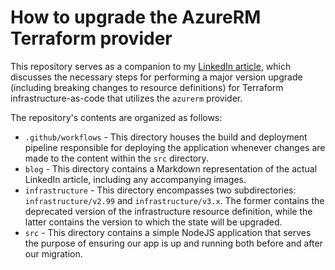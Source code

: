# How to upgrade the AzureRM Terraform provider

This repository serves as a companion to my [LinkedIn article](TODO), which discusses the necessary steps for performing a major version upgrade (including breaking changes to resource definitions) for Terraform infrastructure-as-code that utilizes the `azurerm` provider.

The repository's contents are organized as follows:

- `.github/workflows` - This directory houses the build and deployment pipeline responsible for deploying the application whenever changes are made to the content within the `src` directory.
- `blog` - This directory contains a Markdown representation of the actual LinkedIn article, including any accompanying images.
- `infrastructure` - This directory encompasses two subdirectories: `infrastructure/v2.99` and `infrastructure/v3.x`. The former contains the deprecated version of the infrastructure resource definition, while the latter contains the version to which the state will be upgraded.
- `src` - This directory contains a simple NodeJS application that serves the purpose of ensuring our app is up and running both before and after our migration.